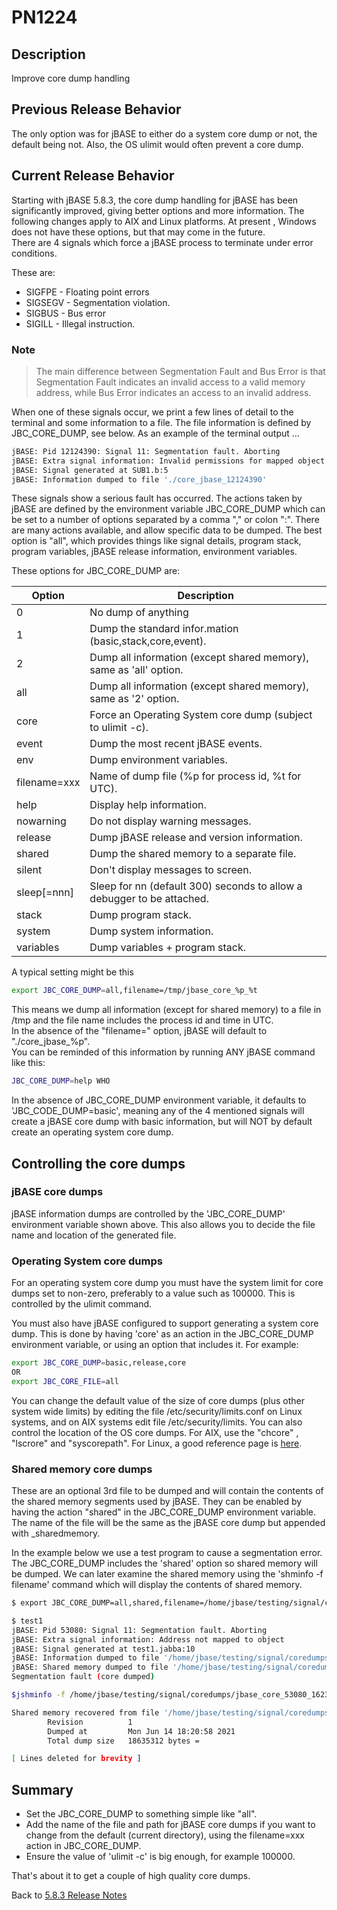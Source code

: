 # PN1224

<PageHeader />

## Description

Improve core dump handling

## Previous Release Behavior

The only option was for jBASE to either do a system core dump or not, the default being not. Also, the OS ulimit would often prevent a core dump.

## Current Release Behavior

Starting with jBASE 5.8.3, the core dump handling for jBASE has been significantly improved, giving better options and more information.
The following changes apply to AIX and Linux platforms. At present , Windows does not have these options, but that may come in the future.  
There are 4 signals which force a jBASE process to terminate under error conditions.  

These are:

- SIGFPE - Floating point errors
- SIGSEGV - Segmentation violation.
- SIGBUS - Bus error
- SIGILL - Illegal instruction.

### Note

>The main difference between Segmentation Fault and Bus Error is that Segmentation Fault indicates an invalid access to a valid memory address, while Bus Error indicates an access to an invalid address.  

When one of these signals occur, we print a few lines of detail to the terminal and some information to a file. The file information is defined by JBC_CORE_DUMP, see below. As an example of the terminal output ...

```bash
jBASE: Pid 12124390: Signal 11: Segmentation fault. Aborting
jBASE: Extra signal information: Invalid permissions for mapped object
jBASE: Signal generated at SUB1.b:5
jBASE: Information dumped to file './core_jbase_12124390'
```

These signals show a serious fault has occurred. The actions taken by jBASE are defined by the environment variable JBC_CORE_DUMP which can be set to a number of options separated by a comma "," or colon ":". There are many actions available, and allow specific data to be dumped. The best option is "all", which provides things like signal details, program stack, program variables, jBASE release information, environment variables.

These options for JBC_CORE_DUMP are:

| Option       | Description |
| ---          | ---         |
| 0            | No dump of anything |
| 1            | Dump the standard infor.mation (basic,stack,core,event). |
| 2            | Dump all information (except shared memory), same as 'all' option. |
| all          | Dump all information (except shared memory), same as '2' option. |
| core         | Force an Operating System core dump (subject to ulimit -c). |
| event        |  Dump the most recent jBASE events. |
| env          | Dump environment variables. |
| filename=xxx | Name of dump file (%p for process id, %t for UTC). |
| help         | Display help information. |
| nowarning    | Do not display warning messages. |
| release      | Dump jBASE release and version information. |
| shared       | Dump the shared memory to a separate file. |
| silent       | Don't display messages to screen. |
| sleep[=nnn]  | Sleep for nn (default 300) seconds to allow a debugger to be attached. |
| stack        | Dump program stack. |
| system       | Dump system information. |
| variables    | Dump variables + program stack. |

A typical setting might be this

```bash
export JBC_CORE_DUMP=all,filename=/tmp/jbase_core_%p_%t
```

This means we dump all information (except for shared memory) to a file in /tmp and the file name includes the process id and time in UTC.  
In the absence of the "filename=" option, jBASE will default to "./core_jbase_%p".  
You can be reminded of this information by running ANY jBASE command like this:

```bash
JBC_CORE_DUMP=help WHO
```

In the absence of JBC_CORE_DUMP environment variable, it defaults to 'JBC_CODE_DUMP=basic', meaning any of the 4 mentioned signals will create a jBASE core dump with basic information, but will NOT by default create an operating system core dump.

## Controlling the core dumps  

### jBASE core dumps

jBASE information dumps are controlled by the 'JBC_CORE_DUMP' environment variable shown above. This also allows you to decide the file name and location of the generated file.

### Operating System core dumps

For an operating system core dump you must have the system limit for core dumps set to non-zero, preferably to a value such as 100000. This is controlled by the ulimit command.  

You must also have jBASE configured to support generating a system core dump. This is done by having 'core' as an action in the JBC_CORE_DUMP environment variable, or using an option that includes it. For example:

```bash
export JBC_CORE_DUMP=basic,release,core
OR
export JBC_CORE_FILE=all
```

You can change the default value of the size of core dumps (plus other system wide limits) by editing the file /etc/security/limits.conf on Linux systems, and on AIX systems edit file /etc/security/limits.
You can also control the location of the OS core dumps. For AIX, use the "chcore" , "lscrore"  and "syscorepath". For Linux, a good reference page is [here](https://linux-audit.com/understand-and-configure-core-dumps-work-on-linux/).

### Shared memory core dumps

These are an optional 3rd file to be dumped and will contain the contents of the shared memory segments used by jBASE. They can be enabled by having the action "shared" in the JBC_CORE_DUMP environment variable. The name of the file will be the same as the jBASE core dump but appended with _sharedmemory.  

In the example below we use a test program to cause a segmentation error. The JBC_CORE_DUMP includes the 'shared' option so shared memory will be dumped. We can later examine the shared memory using the 'shminfo -f filename' command  which will display the contents of shared memory.

```bash
$ export JBC_CORE_DUMP=all,shared,filename=/home/jbase/testing/signal/coredumps/jbase_core_%p_%t

$ test1
jBASE: Pid 53080: Signal 11: Segmentation fault. Aborting
jBASE: Extra signal information: Address not mapped to object
jBASE: Signal generated at test1.jabba:10
jBASE: Information dumped to file '/home/jbase/testing/signal/coredumps/jbase_core_53080_1623691258'
jBASE: Shared memory dumped to file '/home/jbase/testing/signal/coredumps/jbase_core_53080_1623691258_sharedmemory'
Segmentation fault (core dumped)

$jshminfo -f /home/jbase/testing/signal/coredumps/jbase_core_53080_1623691258_sharedmemory

Shared memory recovered from file '/home/jbase/testing/signal/coredumps/jbase_core_53080_1623691258_sharedmemory'
        Revision          1
        Dumped at         Mon Jun 14 18:20:58 2021
        Total dump size   18635312 bytes = 

[ Lines deleted for brevity ]
```

## Summary

- Set the JBC_CORE_DUMP to something simple like "all".
- Add the name of the file and path for jBASE core dumps if you want to change from the default (current directory), using the filename=xxx action in JBC_CORE_DUMP.
- Ensure the value of 'ulimit -c' is big enough, for example 100000.

That's about it to get a couple of high quality core dumps.

Back to [5.8.3 Release Notes](./../README.md)
  
<PageFooter />
